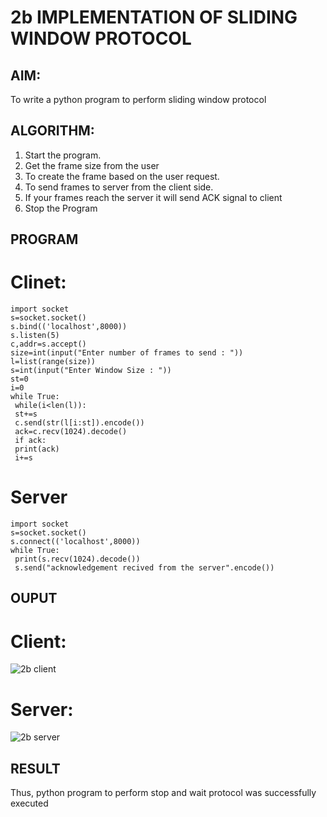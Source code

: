 # 2b IMPLEMENTATION OF SLIDING WINDOW PROTOCOL
## AIM:
To write a python program to perform sliding window protocol
## ALGORITHM:
1. Start the program.
2. Get the frame size from the user
3. To create the frame based on the user request.
4. To send frames to server from the client side.
5. If your frames reach the server it will send ACK signal to client
6. Stop the Program
## PROGRAM

# Clinet:

```
import socket
s=socket.socket()
s.bind(('localhost',8000))
s.listen(5)
c,addr=s.accept()
size=int(input("Enter number of frames to send : "))
l=list(range(size))
s=int(input("Enter Window Size : "))
st=0
i=0
while True:
 while(i<len(l)):
 st+=s
 c.send(str(l[i:st]).encode())
 ack=c.recv(1024).decode()
 if ack:
 print(ack)
 i+=s
```

# Server

```
import socket
s=socket.socket()
s.connect(('localhost',8000))
while True: 
 print(s.recv(1024).decode())
 s.send("acknowledgement recived from the server".encode())
```

## OUPUT

# Client:
![2b client](https://github.com/POZHILANVD/2b_SLIDING_WINDOW_PROTOCOL/assets/144870498/9e141a02-96f2-45d4-b7df-f5ea4e5a4dc7)
# Server:
![2b server](https://github.com/POZHILANVD/2b_SLIDING_WINDOW_PROTOCOL/assets/144870498/c95def4a-2b44-494e-a68f-dc7e284b3338)

## RESULT

Thus, python program to perform stop and wait protocol was successfully executed
